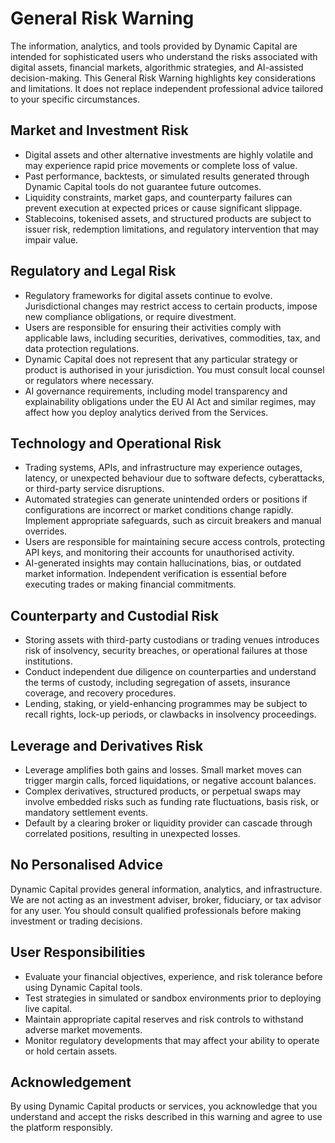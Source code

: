 # General Risk Warning

The information, analytics, and tools provided by Dynamic Capital are intended
for sophisticated users who understand the risks associated with digital assets,
financial markets, algorithmic strategies, and AI-assisted decision-making. This
General Risk Warning highlights key considerations and limitations. It does not
replace independent professional advice tailored to your specific circumstances.

## Market and Investment Risk

- Digital assets and other alternative investments are highly volatile and may
  experience rapid price movements or complete loss of value.
- Past performance, backtests, or simulated results generated through Dynamic
  Capital tools do not guarantee future outcomes.
- Liquidity constraints, market gaps, and counterparty failures can prevent
  execution at expected prices or cause significant slippage.
- Stablecoins, tokenised assets, and structured products are subject to issuer
  risk, redemption limitations, and regulatory intervention that may impair
  value.

## Regulatory and Legal Risk

- Regulatory frameworks for digital assets continue to evolve. Jurisdictional
  changes may restrict access to certain products, impose new compliance
  obligations, or require divestment.
- Users are responsible for ensuring their activities comply with applicable
  laws, including securities, derivatives, commodities, tax, and data protection
  regulations.
- Dynamic Capital does not represent that any particular strategy or product is
  authorised in your jurisdiction. You must consult local counsel or regulators
  where necessary.
- AI governance requirements, including model transparency and explainability
  obligations under the EU AI Act and similar regimes, may affect how you deploy
  analytics derived from the Services.

## Technology and Operational Risk

- Trading systems, APIs, and infrastructure may experience outages, latency, or
  unexpected behaviour due to software defects, cyberattacks, or third-party
  service disruptions.
- Automated strategies can generate unintended orders or positions if
  configurations are incorrect or market conditions change rapidly. Implement
  appropriate safeguards, such as circuit breakers and manual overrides.
- Users are responsible for maintaining secure access controls, protecting API
  keys, and monitoring their accounts for unauthorised activity.
- AI-generated insights may contain hallucinations, bias, or outdated market
  information. Independent verification is essential before executing trades or
  making financial commitments.

## Counterparty and Custodial Risk

- Storing assets with third-party custodians or trading venues introduces risk
  of insolvency, security breaches, or operational failures at those
  institutions.
- Conduct independent due diligence on counterparties and understand the terms
  of custody, including segregation of assets, insurance coverage, and recovery
  procedures.
- Lending, staking, or yield-enhancing programmes may be subject to recall
  rights, lock-up periods, or clawbacks in insolvency proceedings.

## Leverage and Derivatives Risk

- Leverage amplifies both gains and losses. Small market moves can trigger
  margin calls, forced liquidations, or negative account balances.
- Complex derivatives, structured products, or perpetual swaps may involve
  embedded risks such as funding rate fluctuations, basis risk, or mandatory
  settlement events.
- Default by a clearing broker or liquidity provider can cascade through
  correlated positions, resulting in unexpected losses.

## No Personalised Advice

Dynamic Capital provides general information, analytics, and infrastructure. We
are not acting as an investment adviser, broker, fiduciary, or tax advisor for
any user. You should consult qualified professionals before making investment or
trading decisions.

## User Responsibilities

- Evaluate your financial objectives, experience, and risk tolerance before
  using Dynamic Capital tools.
- Test strategies in simulated or sandbox environments prior to deploying live
  capital.
- Maintain appropriate capital reserves and risk controls to withstand adverse
  market movements.
- Monitor regulatory developments that may affect your ability to operate or
  hold certain assets.

## Acknowledgement

By using Dynamic Capital products or services, you acknowledge that you
understand and accept the risks described in this warning and agree to use the
platform responsibly.
